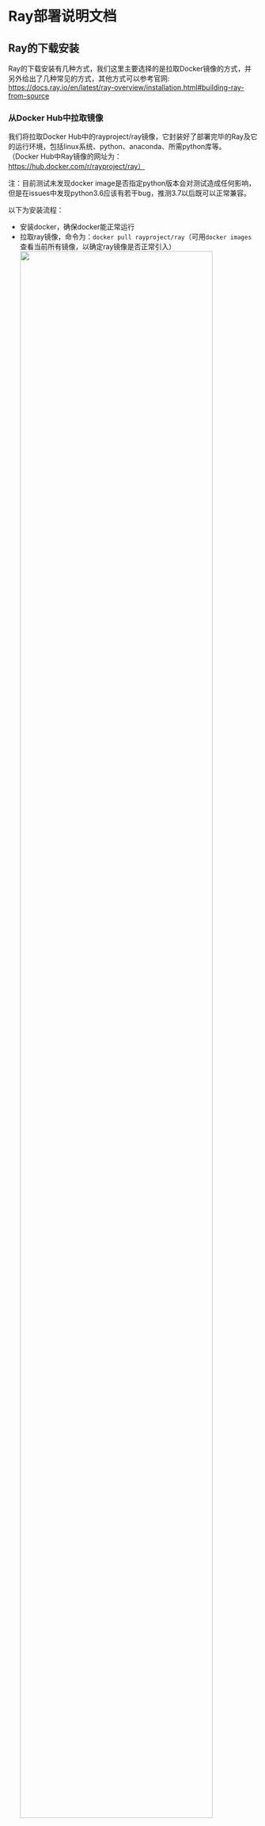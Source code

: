 # Ray部署说明文档

## Ray的下载安装

Ray的下载安装有几种方式，我们这里主要选择的是拉取Docker镜像的方式，并另外给出了几种常见的方式，其他方式可以参考官网:
https://docs.ray.io/en/latest/ray-overview/installation.html#building-ray-from-source

### 从Docker Hub中拉取镜像
我们将拉取Docker Hub中的rayproject/ray镜像，它封装好了部署完毕的Ray及它的运行环境，包括linux系统、python、anaconda、所需python库等。
（Docker Hub中Ray镜像的网址为：https://hub.docker.com/r/rayproject/ray）

注：目前测试未发现docker image是否指定python版本会对测试造成任何影响，但是在issues中发现python3.6应该有若干bug，推测3.7以后既可以正常兼容。

以下为安装流程：
- 安装docker，确保docker能正常运行
- 拉取ray镜像，命令为：`docker pull rayproject/ray`（可用`docker images`查看当前所有镜像，以确定ray镜像是否正常引入）
  <img src="src/docker%20images.png" width="90%">
- 基于镜像创建并运行容器：
    `docker run --shm-size=4G -t -i -p 8265:8265 -p 3000:3000 -p 9000:9000 -p 6379:6379 rayproject/ray`
    参数说明：
    - shm-size 推荐使用4G及以上（配置不够可酌情减少）,可以自定义可以去掉中间的--shm-size字段，这时使用默认空间划分。
    - i: 交互式操作
    - t: 终端
    - p: 端口映射，格式为：主机(宿主)端口:容器端口，可以多次使用。这里8265端口为dashboard默认端口，3000端口为grafana默认端口，9000端口为prometheus默认端口，6379端口为ray头结点连接（用于分布式部署）默认端口
- 此后若要重新打开容器，用docker start命令，参数为容器ID或容器名：
    `docker start [OPTIONS] CONTAINER [CONTAINER...]`
- 可使用`docker commit`将修改后的容器提交为镜像的新版本，指令格式为：`docker commit [OPTIONS] CONTAINER [REPOSITORY[:TAG]]`，其中OPTIONS为可选项，CONTAINER为容器ID或容器名，REPOSITORY为新镜像的名字，TAG为新镜像的标签，若不指定则默认为latest
- 可以使用`docker cp`命令在本地与Docker容器间拷贝文件：
    本地文件拷贝到容器：`docker cp <本地文件路径> <容器名或ID>:<docker目标路径>`
    容器文件拷贝到本地：`docker cp <容器名或ID>:<docker源路径> <本地文件路径>`
- 可选：可在vscode中下载docker插件，此插件提供部分图形化功能，特别是有访问容器文件列表与编辑容器文件的功能，十分便捷

### 附：从Pypi下载
直接将Ray当作一个python包来下载安装（ray[default]为默认部分，可选择ray[air]加入ray的AI支持项）：
```bash
# Install Ray with support for the dashboard + cluster launcher
pip install -U "ray[default]"
# installs Ray + dependencies for Ray AI Runtime
pip install -U "ray[air]" 
```

### 附：直接拉取源码

拉取Ray的GitHub仓库源码：
`git clone git@github.com:ray-project/ray.git`

按照官网指南进行测试：
`python -m pytest -v python/ray/tests/test_mini.py`

测试程序运行若报错：
1. 如果报pytest不存在，需要`pip install pytest`
2. 如果报`ERROR: file or directory not found: python/ray/tests/test_mini.py`,则需要改在git仓库下根目录运行
3. 如果报`ImportError: cannot import name 'find_available_port' from 'ray._private.test_utils'`,需要进入 python/ray/tests/conftest.py:28 将find_available_port注释掉，实测可以正常通过PASS


## 下载Prometheus与Grafana等配件
要查看dashboard的可视化部分，需要安装Prometheus与Grafana，安装方法如下：

下载Prometheus的可执行文件，然后解压：
```bash
tar xvfz prometheus-*.tar.gz
cd prometheus-*
```

下载Grafana的可执行文件，然后解压:
```bash
wget https://dl.grafana.com/enterprise/release/grafana-enterprise-9.5.2.linux-amd64.tar.gz
tar -zxvf grafana-enterprise-9.5.2.linux-amd64.tar.gz
```
这样Prometheus与Grafana就安装完毕了。



## 运行Ray
在以上内容中，我们已经完成了Ray的安装部署，现在我们将运行Ray。


### 单机运行
#### 启动各项服务
在命令行中输入以下命令：
```bash
ray start --head --port=6379 --dashboard-host=0.0.0.0
```
（注：必须将dashboard-host设成监听IP0.0.0.0才能在docker外的主机内打开dashboard）
此时，Ray服务就已经运行起来了。

此外，还要启动Prometheus与Grafana，命令如下：
在安装好的Prometheus的目录（`prometheus-*.linux-amd64`）下，新开一个命令行终端（用`docker exec`命令），输入以下命令：
```bash
./prometheus --config.file=/tmp/ray/session_latest/metrics/prometheus/prometheus.yml
```
在安装好Grafana的目录(如`grafana-9.5.2`，版本号可能要视情况更改)下，新开一个命令行终端（用`docker exec`命令），输入以下命令：
```bash
./bin/grafana-server --config /tmp/ray/session_latest/metrics/grafana/grafana.ini web
```
此时，Prometheus与Grafana的服务也已经运行起来了。
我们可以在浏览器中输入127.0.0.1:8265来查看dashboard。
<img src="src/ray%20dashboard%20initialization.png" width="90%">

#### 运行测试程序
我们可以新建一个测试程序如下，来测试Ray是否正常运行。
```python
import ray

ray.init(dashboard_host="0.0.0.0")

# Define the square task.
@ray.remote
def square(x):
    return x * x

# Launch four parallel square tasks.
futures = [square.remote(i) for i in range(4)]

# Retrieve results.
print(ray.get(futures))
# -> [0, 1, 4, 9]
```
运行测试程序后，我们可以在命令行输出和dashboard中分别查看程序的运行情况，若运行正常，说明我们单机部署已经成功：
<img src="src/ray%20hello_world%20bash.png" width="90%">
<img src="src/ray%20hello_world%20dashboard%20job.png" width="90%">

可在命令行中用`ray stop`命令停止Ray服务。





### 分布式运行
> 注：这里直接一步到位基于Docker完成分布式部署

分布式部署需要在多个节点上运行Ray服务，因此需要在多个节点上有Ray(且带有`ray[default]`!)的Docker容器，安装方法同上。
**在同一个局域网（如同一个WLAN、热点）下**，同时在多个机器上运行多个已经配好的Ray的docker容器，在主节点与从节点的命令行中分别输入以下命令：
```bash
#主节点（此处IP在本地默认为172.17.0.2，在远程应为本机在局域网内的IP）
ray start --head --port=6379 --dashboard-host=0.0.0.0
#从节点
ray start --address='172.17.0.2:6379' # 此处IP为主节点的IP，监听端口为主节点启动时指定的端口
```
此时，分布式部署的Ray服务就已经运行起来了。
在命令行中输入`ray status`命令检查集群状态，如果节点数正常，则说明集群运行正常：
<img src="src/distributed%20ray%20status.png" width="90%">

此外，我们还要在主节点中启动Prometheus与Grafana的服务，步骤同上。
此时，我们同样可以在浏览器中输入127.0.0.1:8265来查看dashboard，此时应该能看到节点数大于1。
<img src="src/ray%20active%20nodes.png" width="90%">
<img src="src/ray%20dashboard%20distributed%20nodes%20v3.png" width="90%">

在主节点运行一含多个actor的程序，我们可以在dashboard中查看连接情况及程序的运行情况，若运行正常，说明我们分布式部署已经成功。
<img src="src/ray%20dashboard%20distributed%20actors.png" width="90%">



## 参考资料
Ray官方文档，最重要的参考资料：
https://docs.ray.io/en/latest/ray-overview/getting-started.html

（进阶）基于Kubernetes的Kuberay部署，以下为一些更贴近实际应用的示例：
https://docs.ray.io/en/latest/cluster/kubernetes/examples/ml-example.html#kuberay-ml-example
https://docs.ray.io/en/latest/cluster/kubernetes/examples/gpu-training-example.html#kuberay-gpu-training-example